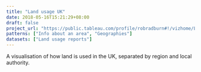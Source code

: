 ```yaml
---
title: "Land usage UK"
date: 2018-05-16T15:21:29+08:00
draft: false
project_url: "https://public.tableau.com/profile/robradburn#!/vizhome/LandCoverbyUK/LandUseofEngland"
patterns: ["Info about an area", "Geographies"]
datasets: ["Land usage reports"]
---
```


A visualisation of how land is used in the UK, separated by region and local authority.